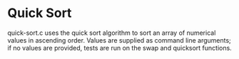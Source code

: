 # Quick Sort

quick-sort.c uses the quick sort algorithm to sort an array of numerical values in ascending order. Values are supplied as command line arguments; if no values are provided, tests are run on the swap and quicksort functions.
